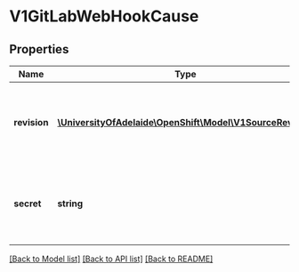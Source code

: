 # V1GitLabWebHookCause

## Properties
Name | Type | Description | Notes
------------ | ------------- | ------------- | -------------
**revision** | [**\UniversityOfAdelaide\OpenShift\Model\V1SourceRevision**](V1SourceRevision.md) | Revision is the git source revision information of the trigger. | [optional] 
**secret** | **string** | Secret is the obfuscated webhook secret that triggered a build. | [optional] 

[[Back to Model list]](../README.md#documentation-for-models) [[Back to API list]](../README.md#documentation-for-api-endpoints) [[Back to README]](../README.md)


